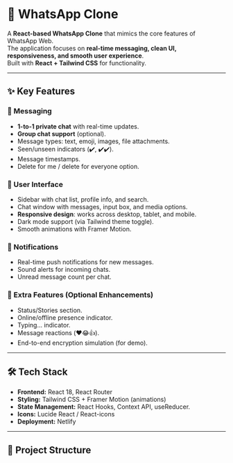 # 💬 WhatsApp Clone  

A **React-based WhatsApp Clone** that mimics the core features of WhatsApp Web.  
The application focuses on **real-time messaging, clean UI, responsiveness, and smooth user experience**.  
Built with **React + Tailwind CSS** for functionality.  

---

## ✨ Key Features  

### 💬 Messaging  
- **1-to-1 private chat** with real-time updates.  
- **Group chat support** (optional).  
- Message types: text, emoji, images, file attachments.  
- Seen/unseen indicators (✔️, ✔️✔️).  
- Message timestamps.  
- Delete for me / delete for everyone option.  

### 📱 User Interface  
- Sidebar with chat list, profile info, and search.  
- Chat window with messages, input box, and media options.  
- **Responsive design**: works across desktop, tablet, and mobile.  
- Dark mode support (via Tailwind theme toggle).  
- Smooth animations with Framer Motion.  

### 🔔 Notifications  
- Real-time push notifications for new messages.  
- Sound alerts for incoming chats.  
- Unread message count per chat.  

### 📂 Extra Features (Optional Enhancements)  
- Status/Stories section.  
- Online/offline presence indicator.  
- Typing… indicator.  
- Message reactions (❤️😂👍).  
- End-to-end encryption simulation (for demo).  

---

## 🛠️ Tech Stack  

- **Frontend:** React 18, React Router  
- **Styling:** Tailwind CSS + Framer Motion (animations)  
- **State Management:** React Hooks, Context API, useReducer.  
- **Icons:** Lucide React / React-icons
- **Deployment:**  Netlify

---

## 📂 Project Structure  

